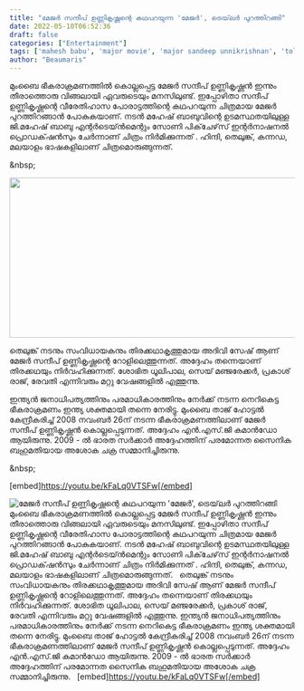 ```yaml
---
title: "മേജർ സന്ദീപ് ഉണ്ണികൃഷ്ണന്റെ കഥപറയുന്ന 'മേജർ', ട്രെയ്‌ലർ പുറത്തിറങ്ങി"
date: 2022-05-10T06:52:36
draft: false
categories: ["Entertainment"]
tags: ['mahesh babu', 'major movie', 'major sandeep unnikrishnan', 'tollywood', 'Trailer']
author: "Beaumaris"
---
```


മുംബൈ ഭീകരാക്രമണത്തിൽ കൊല്ലപ്പെട്ട മേജർ സന്ദീപ് ഉണ്ണികൃഷ്ണൻ ഇന്നും തീരാത്തൊരു വിങ്ങലായി ഏവരുടെയും മനസിലുണ്ട്. ഇപ്പോഴിതാ സന്ദീപ് ഉണ്ണികൃഷ്ണന്റെ വീരേതിഹാസ പോരാട്ടത്തിന്റെ കഥപറയുന്ന ചിത്രമായ മേജർ പുറത്തിറങ്ങാൻ പോകുകയാണ്. നടന്‍ മഹേഷ് ബാബുവിന്റെ ഉടമസ്ഥതയിലുള്ള ജി.മഹേഷ് ബാബു എന്റര്‍ടെയ്ന്‍മെന്റും സോണി പിക്‌ചേഴ്‌സ് ഇന്റര്‍നാഷനല്‍ പ്രൊഡക്‌ഷന്‍സും ചേർന്നാണ് ചിത്രം നിർമിക്കുന്നത് . ഹിന്ദി, തെലുങ്ക്, കന്നഡ, മലയാളം ഭാഷകളിലാണ് ചിത്രമൊരുങ്ങുന്നത്.

&amp;nbsp;

<img class="wp-image-333602 aligncenter" src="https://cdn.boolokam.com/articles/2022/05/grgrgg.jpg" alt="" width="614" height="283" />

തെലുങ്ക് നടനും സംവിധായകനും തിരക്കഥാകൃത്തുമായ അദിവി സേഷ് ആണ് മേജര്‍ സന്ദീപ് ഉണ്ണികൃഷ്ണന്റെ റോളിലെത്തുന്നത്. അദ്ദേഹം തന്നെയാണ് തിരക്കഥയും നിർവഹിക്കുന്നത്. ശോഭിത ധൂലിപാല, സെയ് മഞ്ജരേക്കര്‍, പ്രകാശ് രാജ്, രേവതി എന്നിവരും മറ്റു വേഷങ്ങളിൽ എത്തുന്നു.

ഇന്ത്യൻ ജനാധിപത്യത്തിനും പരമാധികാരത്തിനും നേർക്ക് നടന്ന നെറികെട്ട ഭീകരാക്രമണം ഇന്ത്യ ശക്തമായി തന്നെ നേരിട്ടു. മുംബൈ താജ് ഹോട്ടല്‍ കേന്ദ്രീകരിച്ച് 2008 നവംബര്‍ 26ന് നടന്ന ഭീകരാക്രമണത്തിലാണ് മേജര്‍ സന്ദീപ് ഉണ്ണികൃഷ്ണന്‍ കൊല്ലപ്പെടുന്നത്. അദ്ദേഹം എന്‍.എസ്.ജി കമാന്‍ഡോ ആയിരുന്നു. 2009 - ല്‍ ഭാരത സര്‍ക്കാര്‍ അദ്ദേഹത്തിന് പരമോന്നത സൈനിക ബഹുമതിയായ അശോക ചക്ര സമ്മാനിച്ചിരുന്നു.

&amp;nbsp;

[embed]https://youtu.be/kFaLq0VTSFw[/embed]


![മേജർ സന്ദീപ് ഉണ്ണികൃഷ്ണന്റെ കഥപറയുന്ന 'മേജർ', ട്രെയ്‌ലർ പുറത്തിറങ്ങി](https://cdn.boolokam.com/articles/2022/05/grgrgg.jpg)മുംബൈ ഭീകരാക്രമണത്തിൽ കൊല്ലപ്പെട്ട മേജർ സന്ദീപ് ഉണ്ണികൃഷ്ണൻ ഇന്നും തീരാത്തൊരു വിങ്ങലായി ഏവരുടെയും മനസിലുണ്ട്. ഇപ്പോഴിതാ സന്ദീപ് ഉണ്ണികൃഷ്ണന്റെ വീരേതിഹാസ പോരാട്ടത്തിന്റെ കഥപറയുന്ന ചിത്രമായ മേജർ പുറത്തിറങ്ങാൻ പോകുകയാണ്. നടന്‍ മഹേഷ് ബാബുവിന്റെ ഉടമസ്ഥതയിലുള്ള ജി.മഹേഷ് ബാബു എന്റര്‍ടെയ്ന്‍മെന്റും സോണി പിക്‌ചേഴ്‌സ് ഇന്റര്‍നാഷനല്‍ പ്രൊഡക്‌ഷന്‍സും ചേർന്നാണ് ചിത്രം നിർമിക്കുന്നത് . ഹിന്ദി, തെലുങ്ക്, കന്നഡ, മലയാളം ഭാഷകളിലാണ് ചിത്രമൊരുങ്ങുന്നത്. &nbsp; തെലുങ്ക് നടനും സംവിധായകനും തിരക്കഥാകൃത്തുമായ അദിവി സേഷ് ആണ് മേജര്‍ സന്ദീപ് ഉണ്ണികൃഷ്ണന്റെ റോളിലെത്തുന്നത്. അദ്ദേഹം തന്നെയാണ് തിരക്കഥയും നിർവഹിക്കുന്നത്. ശോഭിത ധൂലിപാല, സെയ് മഞ്ജരേക്കര്‍, പ്രകാശ് രാജ്, രേവതി എന്നിവരും മറ്റു വേഷങ്ങളിൽ എത്തുന്നു. ഇന്ത്യൻ ജനാധിപത്യത്തിനും പരമാധികാരത്തിനും നേർക്ക് നടന്ന നെറികെട്ട ഭീകരാക്രമണം ഇന്ത്യ ശക്തമായി തന്നെ നേരിട്ടു. മുംബൈ താജ് ഹോട്ടല്‍ കേന്ദ്രീകരിച്ച് 2008 നവംബര്‍ 26ന് നടന്ന ഭീകരാക്രമണത്തിലാണ് മേജര്‍ സന്ദീപ് ഉണ്ണികൃഷ്ണന്‍ കൊല്ലപ്പെടുന്നത്. അദ്ദേഹം എന്‍.എസ്.ജി കമാന്‍ഡോ ആയിരുന്നു. 2009 - ല്‍ ഭാരത സര്‍ക്കാര്‍ അദ്ദേഹത്തിന് പരമോന്നത സൈനിക ബഹുമതിയായ അശോക ചക്ര സമ്മാനിച്ചിരുന്നു. &nbsp; [embed]https://youtu.be/kFaLq0VTSFw[/embed]
